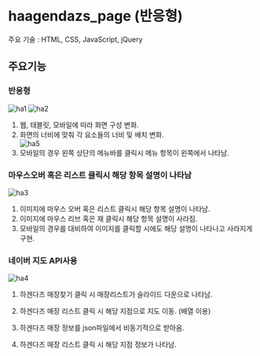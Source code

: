 # haagendazs_page (반응형)
주요 기술 : HTML, CSS, JavaScript, jQuery

## 주요기능

### 반응형
![ha1](https://user-images.githubusercontent.com/71748350/97953872-275c2a80-1de5-11eb-89eb-c5449bdae618.JPG)
![ha2](https://user-images.githubusercontent.com/71748350/97953874-27f4c100-1de5-11eb-88c7-67fb2cf25035.JPG)
1. 웹, 태블릿, 모바일에 따라 화면 구성 변화.
2. 화면의 너비에 맞춰 각 요소들의 너비 및 배치 변화.  
![ha5](https://user-images.githubusercontent.com/71748350/97954540-26c49380-1de7-11eb-9d05-08cea77a15a5.JPG)  
1. 모바일의 경우 왼쪽 상단의 메뉴바를 클릭시 메뉴 항목이 왼쪽에서 나타남.

### 마우스오버 혹은 리스트 클릭시 해당 항목 설명이 나타남
![ha3](https://user-images.githubusercontent.com/71748350/97953877-2925ee00-1de5-11eb-8d37-6d38fb62551f.JPG)
1. 이미지에 마우스 오버 혹은 리스트 클릭시 해당 항목 설명이 나타남.
2. 이미지에 마우스 리브 혹은 재 클릭시 해당 항목 설명이 사라짐.
3. 모바일의 경우를 대비하여 이미지를 클릭할 시에도 해당 설명이 나타나고 사라지게 구현.

### 네이버 지도 API사용
![ha4](https://user-images.githubusercontent.com/71748350/97953879-2a571b00-1de5-11eb-9f85-4bd6c1f5da81.JPG)
1. 하겐다즈 매장찾기 클릭 시 매장리스트가 슬라이드 다운으로 나타남.
2. 하겐다즈 매장 리스트 클릭 시 해당 지점으로 지도 이동. (배열 이용)

1. 하겐다즈 매장 정보를 json파일에서 비동기적으로 받아옴.
2. 하겐다즈 매장 리스트 클릭 시 해당 지점 정보가 나타남.
